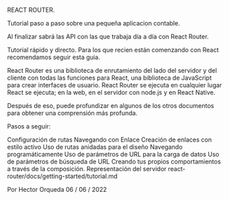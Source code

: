 REACT ROUTER. 

Tutorial paso a paso sobre una pequeña aplicacion contable. 

Al finalizar sabrá las API con las que trabaja día a día con React Router.

Tutorial rápido y directo. Para los que recien están comenzando con React recomendamos seguir esta guia. 

React Router es una biblioteca de enrutamiento del lado del servidor y del cliente con todas las funciones para React, una biblioteca de JavaScript para crear interfaces de usuario. 
React Router se ejecuta en cualquier lugar React se ejecuta; en la web, en el servidor con node.js y en React Native.

Después de eso, puede profundizar en algunos de los otros documentos para obtener una comprensión más profunda.

Pasos a seguir: 

Configuración de rutas
Navegando con Enlace
Creación de enlaces con estilo activo
Uso de rutas anidadas para el diseño
Navegando programáticamente
Uso de parámetros de URL para la carga de datos
Uso de parámetros de búsqueda de URL
Creando tus propios comportamientos a través de la composición.
Representación del servidor
react-router/docs/getting-started/tutorial.md


Por Hector Orqueda 06 / 06 / 2022
